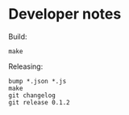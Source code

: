 Developer notes
===============

Build:

    make

Releasing:

    bump *.json *.js
    make
    git changelog
    git release 0.1.2
